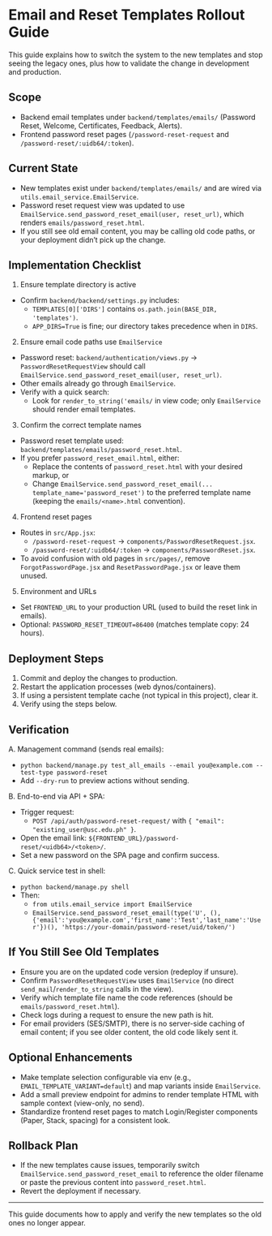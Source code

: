 # Email and Reset Templates Rollout Guide

This guide explains how to switch the system to the new templates and stop seeing the legacy ones, plus how to validate the change in development and production.

## Scope
- Backend email templates under `backend/templates/emails/` (Password Reset, Welcome, Certificates, Feedback, Alerts).
- Frontend password reset pages (`/password-reset-request` and `/password-reset/:uidb64/:token`).

## Current State
- New templates exist under `backend/templates/emails/` and are wired via `utils.email_service.EmailService`.
- Password reset request view was updated to use `EmailService.send_password_reset_email(user, reset_url)`, which renders `emails/password_reset.html`.
- If you still see old email content, you may be calling old code paths, or your deployment didn’t pick up the change.

## Implementation Checklist

1) Ensure template directory is active
- Confirm `backend/backend/settings.py` includes:
  - `TEMPLATES[0]['DIRS']` contains `os.path.join(BASE_DIR, 'templates')`.
  - `APP_DIRS=True` is fine; our directory takes precedence when in `DIRS`.

2) Ensure email code paths use `EmailService`
- Password reset: `backend/authentication/views.py` → `PasswordResetRequestView` should call `EmailService.send_password_reset_email(user, reset_url)`.
- Other emails already go through `EmailService`.
- Verify with a quick search:
  - Look for `render_to_string('emails/` in view code; only `EmailService` should render email templates.

3) Confirm the correct template names
- Password reset template used: `backend/templates/emails/password_reset.html`.
- If you prefer `password_reset_email.html`, either:
  - Replace the contents of `password_reset.html` with your desired markup, or
  - Change `EmailService.send_password_reset_email(... template_name='password_reset')` to the preferred template name (keeping the `emails/<name>.html` convention).

4) Frontend reset pages
- Routes in `src/App.jsx`:
  - `/password-reset-request` → `components/PasswordResetRequest.jsx`.
  - `/password-reset/:uidb64/:token` → `components/PasswordReset.jsx`.
- To avoid confusion with old pages in `src/pages/`, remove `ForgotPasswordPage.jsx` and `ResetPasswordPage.jsx` or leave them unused.

5) Environment and URLs
- Set `FRONTEND_URL` to your production URL (used to build the reset link in emails).
- Optional: `PASSWORD_RESET_TIMEOUT=86400` (matches template copy: 24 hours).

## Deployment Steps

1) Commit and deploy the changes to production.
2) Restart the application processes (web dynos/containers).
3) If using a persistent template cache (not typical in this project), clear it.
4) Verify using the steps below.

## Verification

A. Management command (sends real emails):
- `python backend/manage.py test_all_emails --email you@example.com --test-type password-reset`
- Add `--dry-run` to preview actions without sending.

B. End-to-end via API + SPA:
- Trigger request:
  - `POST /api/auth/password-reset-request/` with `{ "email": "existing_user@usc.edu.ph" }`.
- Open the email link: `${FRONTEND_URL}/password-reset/<uidb64>/<token>/`.
- Set a new password on the SPA page and confirm success.

C. Quick service test in shell:
- `python backend/manage.py shell`
- Then:
  - `from utils.email_service import EmailService`
  - `EmailService.send_password_reset_email(type('U', (), {'email':'you@example.com','first_name':'Test','last_name':'User'})(), 'https://your-domain/password-reset/uid/token/')`

## If You Still See Old Templates
- Ensure you are on the updated code version (redeploy if unsure).
- Confirm `PasswordResetRequestView` uses `EmailService` (no direct `send_mail`/`render_to_string` calls in the view).
- Verify which template file name the code references (should be `emails/password_reset.html`).
- Check logs during a request to ensure the new path is hit.
- For email providers (SES/SMTP), there is no server-side caching of email content; if you see older content, the old code likely sent it.

## Optional Enhancements
- Make template selection configurable via env (e.g., `EMAIL_TEMPLATE_VARIANT=default`) and map variants inside `EmailService`.
- Add a small preview endpoint for admins to render template HTML with sample context (view-only, no send).
- Standardize frontend reset pages to match Login/Register components (Paper, Stack, spacing) for a consistent look.

## Rollback Plan
- If the new templates cause issues, temporarily switch `EmailService.send_password_reset_email` to reference the older filename or paste the previous content into `password_reset.html`.
- Revert the deployment if necessary.

---

This guide documents how to apply and verify the new templates so the old ones no longer appear.

